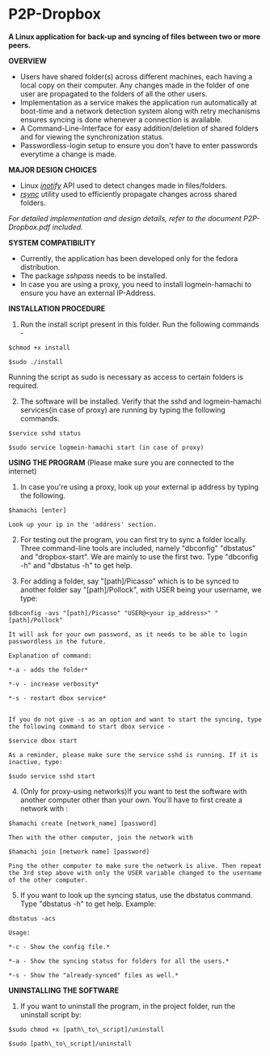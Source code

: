 P2P-Dropbox
===========

**A Linux application for back-up and syncing of files between two or more peers.**


**OVERVIEW**

* Users have shared folder(s) across different machines, each having a local copy on their computer. Any changes made in the folder of one user are propagated to the folders of all the other users.
* Implementation as a service makes the application run automatically at boot-time and a network detection system along with retry mechanisms ensures syncing is done whenever a connection is available.
* A Command-Line-Interface for easy addition/deletion of shared folders and for viewing the synchronization status.
* Passwordless-login setup to ensure you don't have to enter passwords everytime a change is made.

**MAJOR DESIGN CHOICES**

* Linux [*inotify*](http://man7.org/linux/man-pages/man7/inotify.7.html) API used to detect changes made in files/folders.
* [*rsync*](http://linux.about.com/library/cmd/blcmdl1_rsync.htm) utility used to efficiently propagate changes across shared folders.

*For detailed implementation and design details, refer to the document P2P-Dropbox.pdf included.*

**SYSTEM COMPATIBILITY**

* Currently, the application has been developed only for the fedora distribution.
* The package *sshpass* needs to be installed.
* In case you are using a proxy, you need to install logmein-hamachi to ensure you have an external IP-Address.

**INSTALLATION PROCEDURE** 

1. Run the install script present in this folder. Run the following commands -

  `$chmod +x install`
  
  `$sudo ./install`

  Running the script as sudo is necessary as access to certain folders is required.

2. The software will be installed. Verify that the sshd and logmein-hamachi services(in case of proxy) are running by typing the following commands.

  `$service sshd status`
  
  `$sudo service logmein-hamachi start (in case of proxy)`

**USING THE PROGRAM** 	(Please make sure you are connected to the internet)

1. In case you're using a proxy, look up your external ip address by typing the following.

  `$hamachi [enter]`
  
  `Look up your ip in the 'address' section.`

2. For testing out the program, you can first try to sync a folder locally. Three command-line tools are included, namely "dbconfig" "dbstatus" and "dropbox-start". We are mainly to use the first two. Type "dbconfig -h" and "dbstatus -h" to get help.

3. For adding a folder, say "[path]/Picasso" which is to be synced to another folder say "[path]/Pollock", with USER being your username, we type:

  `$dbconfig -avs "[path]/Picasso" "USER@<your ip_address>" "[path]/Pollock"`

	It will ask for your own password, as it needs to be able to login passwordless in the future.

	Explanation of command:

	*-a - adds the folder*

	*-v - increase verbosity*

	*-s - restart dbox service*


	If you do not give -s as an option and want to start the syncing, type the following command to start dbox service -

  `$service dbox start`
	
	As a reminder, please make sure the service sshd is running. If it is inactive, type:

  `$sudo service sshd start`

4. (Only for proxy-using networks)If you want to test the software with another computer other than your own. You'll have to first create a network with :

  `$hamachi create [network_name] [password]`

	Then with the other computer, join the network with

  `$hamachi join [network name] [password]`

	Ping the other computer to make sure the network is alive. Then repeat the 3rd step above with only the USER variable changed to the username of the other computer.

5. If you want to look up the syncing status, use the dbstatus command. Type "dbstatus -h" to get help.
	Example:

  `dbstatus -acs`

	Usage:

	*-c - Show the config file.*

	*-a - Show the syncing status for folders for all the users.*

	*-s - Show the "already-synced" files as well.*

**UNINSTALLING THE SOFTWARE**

1. If you want to uninstall the program, in the project folder, run the uninstall script by:

  `$sudo chmod +x [path\_to\_script]/uninstall`
  
  `$sudo [path\_to\_script]/uninstall`


